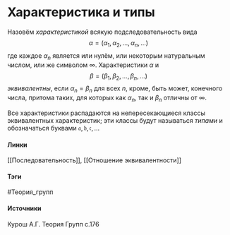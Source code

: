 # Характеристика и типы
Назовём *характеристикой* всякую подследовательность вида 
$$
\alpha=(\alpha_{1},\alpha_{2},\dots,\alpha_{n},\dots)
$$
где каждое $\alpha_n$ является или нулём, или некоторым натуральным числом, или же символом $\infty$. Характеристики $\alpha$ и 
$$
\beta=(\beta_{1},\beta_{2},\dots,\beta_n,\dots)
$$
*эквивалентны*, если $\alpha_{n}=\beta_{n}$ для всех $n$, кроме, быть может, конечного числа, притома таких, для которых как $\alpha_{n}$, так и $\beta_n$ отличны от $\infty$.

Все характеристики распадаются на непересекающиеся классы эквивалентных характеристик; эти классы будут называться *типами* и обозначаться буквами $\mathfrak{a},\mathfrak{b},\mathfrak{c},\dots$
#### Линки
[[Последовательность]],
[[Отношение эквивалентности]]
#### Тэги
 #Теория_групп  
#### Источники
 Курош А.Г. Теория Групп с.176